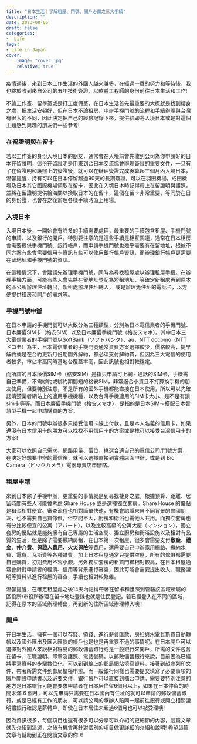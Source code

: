 ```yaml
---
title: "日本生活｜了解租屋、門號、開戶必備之三大手續"
description: ""
date: 2023-08-05
draft: false
categories: 
-  Life
tags:
- Life in Japan
cover:
    image: "cover.jpg"
    relative: true
---
```



疫情過後，來到日本工作生活的外國人越來越多，在經過一番的努力和等待後，我也終於收到來自公司的五年技術簽證，以軟體工程師的身份前往日本生活和工作! 

不論工作簽、留學簽或是打工度假簽，在日本生活首先最重要的大概就是找到棲身之處，把生活安頓好，但在日本不論租房、申辦手機門號的流程和手續辦理與台灣有很大的不同，因此決定把自己的經驗記錄下來，提供給即將入境日本或是對這個主題感到興趣的朋友們一些參考!
 <!--more-->


### 在留證明與在留卡

若以工作簽的身份入境日本的朋友，通常會在入境前會先收到公司為你申請好的日本在留證明，這份在留證明是用來到台日本交流協會辦理簽證的重要文件，一旦有了在留證明和護照上的簽證後，就可以在辦理簽證完成後算起三個月內入境日本，溫馨提醒，持有可以在日本停留超過90天的長期簽證，可以在羽田機場，成田機場及日本其它國際機場領取在留卡，因此在入境日本時記得帶上在留證明與護照，並將在留證明提供給海關以換取日本的在留卡，這個在留卡非常重要，等同於在日的身份證，也會在之後辦理各樣手續時派上用場。

### 入境日本

入境日本後，一開始會有許多的手續需要處理，最重要的手續包含租屋、手機門號的申請、以及銀行的開戶。特別要注意的是這些手續是相互關連，通常在日本租房會需要提供手機門號、銀行帳戶，而申請手機門號也幾乎需要有在留地址，根據不同方案有些會需要信用卡資訊有些可以使用銀行帳戶資訊，而辦理銀行帳戶更需要在留地址和手機門號的資訊。

在這種情況下，會建議先辦理手機門號，同時為尋找租屋處以辦理租屋手續。在辦理手機方面，可能有些人會先將在留地址登記為短租地址，等確定新租處再到原本的區公所辦理住址轉出，新租處辦理住址轉入， 或是辦理免住址的電話卡，以方便提供租房和開戶的需求等。

### 手機門號申辦

在日本申請的手機門號可以大致分為三種類型，分別為日本電信業者的手機門號、日本廉價SIM卡（格安SIM）以及日本廉價手機門號（格安スマホ）。其中日本三大電信業者的手機門號以SoftBank（ソフトバンク）、au、NTT docomo（NTTドコモ）為主，日本電信業者的手機門號通常資費方案選擇較少，價格較高，提早解約或是在合約更新月份期間外解約，都必須支付解約費，但因為三大電信的使用者較多，市佔率高同時基地台覆蓋率高，因此訊號也相對較穩定。

而所謂的日本廉價SIM卡（格安SIM）是指只申請可上網・通話的SIM卡，手機需自己準備，不需綁約或綁約期間短的格安SIM，非常適合小資且不打算換手機的朋友使用，但要特別注意，不是所有的國外手機都能直接在日本使用，所以可以先確認清楚業者網站上的適用手機機種，以及台灣手機適用的SIM卡大小、是不是有鎖sim卡等等。而日本廉價手機門號（格安スマホ），是指的是日本SIM卡搭配日本智慧型手機一起申請購買的方案。

另外，日本的門號申辦很多只接受信用卡線上付款，且是本人名義的信用卡，如果還沒有日本信用卡的朋友可以找找不用信用卡的方案或是找可以接受台灣信用卡的方案!

大家可以依照自己需求、網路用量、價位，挑選合適自己的電信公司/門號方案，在決定好想要申辦的電信後，就可以選擇直接到實體店面申辦，或是到 Bic Camera（ビックカメラ）電器專賣店申辦咯。

### 租屋申請

來到日本除了手機申辦，更重要的事情就是到尋找棲身之處，根據預算、距離、居留時間有些人可能會考慮 Share House 或是選擇獨立套房。Share House 的優點是租金相對便宜、審查流程也相對簡單快速，有機會認識來自不同背景的異國朋友，也不需要自己買傢俱，但空間不大，廚房和衛浴也需他人共用。而獨立套房也有分比較便宜的公寓（アパート），以及比較高級的公寓大廈（マンション），獨立套房的優點就是能夠擁有自己專屬的生活空間、獨立廚房和衛浴設施以及相對有品質的生活，但是除了需要繳納房租，在日本第一次租屋，很多會需要支付**敷金**、**禮金**、**仲介費、保證人費用、火災保險**等費用，還需要自己申辦家用網路、繳納水費、電費、瓦斯費等各種雜費，加上日本租屋通常只提供空屋，所有的傢俱都需要自己購買，初期費用不容小覷。另外獨立套房的租賃門檻相對較高，在日本租屋通常會針對申請者的經濟、信用等背景進行審查，因此可能會需要提出收入、職務證明等資料以進行租屋的審查，手續也相對較繁雜。

溫馨提醒，在確定租屋處之後14天內記得帶著在留卡和護照到管轄該區域所屬的區役所/市役所辦理在留卡地址登錄也就是住民登記。若已經登入在不同的區域，記得在原本的區域辦理轉出，再到新的住所區域辦理轉入噢！

### 開戶

在日本生活，擁有一個可以存錢、領錢、進行薪資匯款、房租與水電瓦斯費自動轉帳以及國外匯出及匯入匯款的帳戶也是也是再重要不過的事情呢。在日本開戶可以選擇對外國人來說相對容易的郵政儲蓄銀行或是一般銀行來開戶，所需的文件包含在留卡、在職證明、印章及護照、電話號碼。以郵政儲蓄銀行來說，目前因為已經將手寫資料的步驟數位化，可以到到線上的[郵局網站](https://jp-bank-kaisetsu.japanpost.jp/account_open/0010.php)填寫資料，接著到超商列印文件，帶著所需文件到郵局櫃檯申辦。而一般銀行同樣也需要提交填寫了必要事項的賬戶開設申請書以及必要文件，銀行帳戶可以直接到櫃台申請。需要要特別注意的地方是日本銀行可能會要求申請者在日本居住留6個月以上，如果在日本停留的時間未滿 6 個月，可以先申請只需要在日本國內有住址的就可以申請的郵政儲蓄銀行，或是已經有工作的朋友，可以請公司的承辦人陪同一起前往銀行或開立相關證明讓銀行確認是薪轉戶，即使在日本居住未超過6個月也可以被受理噢!

因為資訊很多，每個項目也還有很多可以分享可以介紹的更細節的內容，這篇文章就先介紹到這邊，之後有機會再針對個別的項目做更詳細的介紹和說明! 希望這篇文章有幫助到正在閱讀文章的你:)!